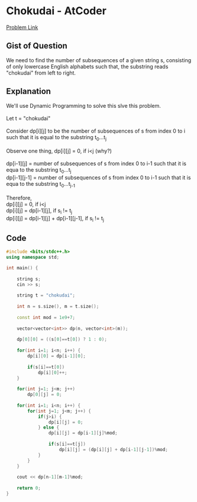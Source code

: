 # Chokudai - AtCoder
[Problem Link](https://atcoder.jp/contests/abc211/tasks/abc211_c)

## Gist of Question
We need to find the number of subsequences of a given string s, consisting of only lowercase English alphabets such that, the substring reads "chokudai" from left to right.

## Explanation
We'll use Dynamic Programming to solve this slve this problem.
<br><br>
Let t = "chokudai"
<br><br>
Consider dp[i][j] to be the number of subsequences of s from index 0 to i such that it is equal to the substring t<sub>0</sub>...t<sub>j</sub>
<br><br>
Observe one thing, dp[i][j] = 0, if i<j (why?)
<br><br>
dp[i-1][j] = number of subsequences of s from index 0 to i-1 such that it is equa to the substring t<sub>0</sub>...t<sub>j</sub>  
dp[i-1][j-1] = number of subsequences of s from index 0 to i-1 such that it is equa to the substring t<sub>0</sub>...t<sub>j-1</sub>
<br><br>
Therefore,  
dp[i][j] = 0, if i<j  
dp[i][j] = dp[i-1][j], if s<sub>i</sub> != t<sub>j</sub>  
dp[i][j] = dp[i-1][j] + dp[i-1][j-1], if s<sub>i</sub> != t<sub>j</sub>

## Code
```cpp
#include <bits/stdc++.h>
using namespace std;

int main() {
	
	string s;
    cin >> s;
    
    string t = "chokudai";
    
    int n = s.size(), m = t.size();
    
    const int mod = 1e9+7;
    
    vector<vector<int>> dp(n, vector<int>(m));
    
    dp[0][0] = ((s[0]==t[0]) ? 1 : 0);
    
    for(int i=1; i<n; i++) {
        dp[i][0] = dp[i-1][0];
        
        if(s[i]==t[0])
            dp[i][0]++;
    }
    
    for(int j=1; j<m; j++)
        dp[0][j] = 0;
    
    for(int i=1; i<n; i++) {
        for(int j=1; j<m; j++) {
            if(j>i) {
                dp[i][j] = 0;
            } else {
                dp[i][j] = dp[i-1][j]%mod;
                
                if(s[i]==t[j])
                    dp[i][j] = (dp[i][j] + dp[i-1][j-1])%mod;
            }
        }
    }
    
    cout << dp[n-1][m-1]%mod;
	
	return 0;
}
```
